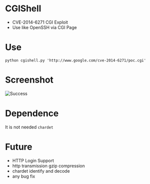 CGIShell
========

* CVE-2014-6271 CGI Exploit
* Use like OpenSSH via CGI Page

Use
===

`python cgishell.py 'http://www.google.com/cve-2014-6271/poc.cgi'`


Screenshot
==========

![Success](http://i.v2ex.co/5sVSEz4Yl.png "")

Dependence
==========

It is not needed `chardet`

Future
======
* HTTP Login Support
* http transmission gzip compression
* chardet identify and decode
* any bug fix
